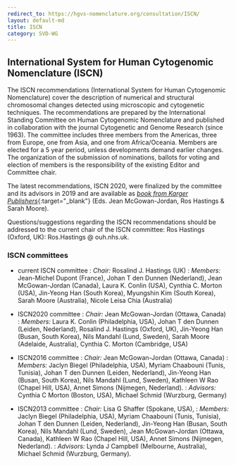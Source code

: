 ```yaml
---
redirect_to: https://hgvs-nomenclature.org/consultation/ISCN/
layout: default-md
title: ISCN
category: SVD-WG
---
```


## International System for Human Cytogenomic Nomenclature  (ISCN)

The ISCN recommendations (International System for Human Cytogenomic Nomenclature) cover the description of numerical and structural chromosomal changes detected using microscopic and cytogenetic techniques. The recommendations are prepared by the International Standing Committee on Human Cytogenomic Nomenclature and published in collaboration with the journal Cytogenetic and Genome Research (since 1963). The committee includes three members from the Americas, three from Europe, one from Asia, and one from Africa/Oceania. Members are elected for a 5 year period, unless developments demand earlier changes. The organization of the submission of nominations, ballots for voting and election of members is the responsibility of the existing Editor and Committee chair. 

The latest recommendations, ISCN 2020, were finalized by the committee and its advisors in 2019 and are available as [_book from Karger Publishers_](https://iscn.karger.com){:target="\_blank"} (Eds. Jean McGowan-Jordan, Ros Hastings & Sarah Moore).

Questions/suggestions regarding the ISCN recommendations should be addressed to the current chair of the ISCN committee:  Ros Hastings (Oxford, UK): Ros.Hastings @ ouh.nhs.uk.

### ISCN committees

* current ISCN committee
  : _Chair:_   Rosalind J. Hastings (UK)
  : _Members:_ Jean-Michel Dupont (France), Johan T den Dunnen (Nederland), Jean McGowan-Jordan (Canada), Laura K. Conlin (USA), Cynthia C. Morton  (USA), Jin-Yeong Han (South Korea), Myungshin Kim (South Korea), Sarah Moore (Australia), Nicole Leisa Chia (Australia)

* ISCN2020 committee
  : _Chair:_  Jean McGowan-Jordan (Ottawa, Canada)
  : _Members:_  Laura K. Conlin (Philadelphia, USA), Johan T den Dunnen (Leiden, Nederland), Rosalind J. Hastings (Oxford, UK), Jin-Yeong Han (Busan, South Korea), Nils Mandahl (Lund, Sweden), Sarah Moore (Adelaide, Australia), Cynthia C. Morton (Cambridge, USA)
  
* ISCN2016 committee
  : _Chair:_  Jean McGowan-Jordan (Ottawa, Canada)
  : _Members:_  Jaclyn Biegel (Philadelphia, USA), Myriam Chaabouni (Tunis, Tunisia), Johan T den Dunnen (Leiden, Nederland), Jin-Yeong Han (Busan, South Korea), Nils Mandahl (Lund, Sweden), Kathleen W Rao (Chapel Hill, USA), Annet Simons (Nijmegen, Nederland).
  : _Advisors:_  Cynthia C Morton (Boston, USA), Michael Schmid (Wurzburg, Germany)
  
* ISCN2013 committee
  : _Chair:_  Lisa G Shaffer  (Spokane, USA),
  : _Members:_  Jaclyn Biegel (Philadelphia, USA), Myriam Chaabouni (Tunis, Tunisia), Johan T den Dunnen (Leiden, Nederland), Jin-Yeong Han (Busan, South Korea), Nils Mandahl (Lund, Sweden), Jean McGowan-Jordan (Ottawa, Canada), Kathleen W Rao (Chapel Hill, USA), Annet Simons (Nijmegen, Nederland).
  : _Advisors:_  Lynda J Campbell (Melbourne, Australia), Michael Schmid (Wurzburg, Germany).
